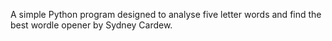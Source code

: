 A simple Python program designed to analyse five letter 
words and find the best wordle opener by Sydney Cardew.